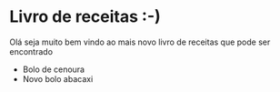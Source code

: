# Livro de receitas :-)
Olá seja muito bem vindo ao mais novo livro de receitas que pode ser encontrado 
 - Bolo de cenoura
 - Novo bolo abacaxi

